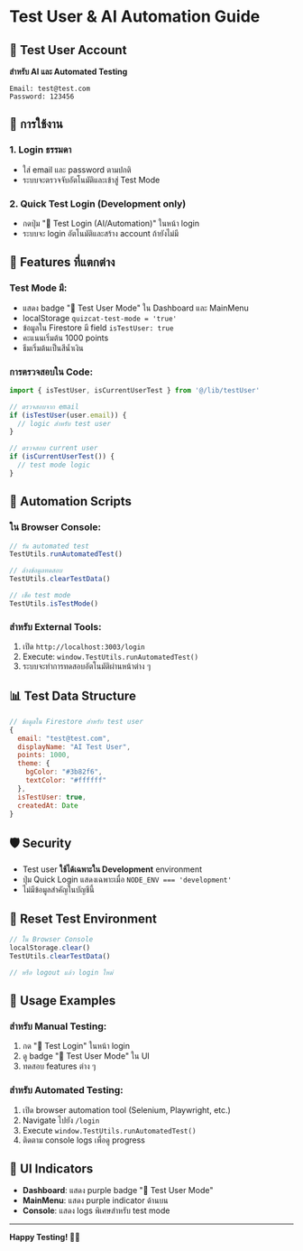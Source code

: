 # Test User & AI Automation Guide

## 🤖 Test User Account

**สำหรับ AI และ Automated Testing**

```
Email: test@test.com
Password: 123456
```

## 🚀 การใช้งาน

### 1. Login ธรรมดา
- ใส่ email และ password ตามปกติ
- ระบบจะตรวจจับอัตโนมัติและเข้าสู่ Test Mode

### 2. Quick Test Login (Development only)
- กดปุ่ม "🤖 Test Login (AI/Automation)" ในหน้า login
- ระบบจะ login อัตโนมัติและสร้าง account ถ้ายังไม่มี

## 🔧 Features ที่แตกต่าง

### Test Mode มี:
- แสดง badge "🤖 Test User Mode" ใน Dashboard และ MainMenu
- localStorage `quizcat-test-mode = 'true'`
- ข้อมูลใน Firestore มี field `isTestUser: true`
- คะแนนเริ่มต้น 1000 points
- ธีมเริ่มต้นเป็นสีน้ำเงิน

### การตรวจสอบใน Code:
```javascript
import { isTestUser, isCurrentUserTest } from '@/lib/testUser'

// ตรวจสอบจาก email
if (isTestUser(user.email)) {
  // logic สำหรับ test user
}

// ตรวจสอบ current user
if (isCurrentUserTest()) {
  // test mode logic
}
```

## 🎯 Automation Scripts

### ใน Browser Console:
```javascript
// รัน automated test
TestUtils.runAutomatedTest()

// ล้างข้อมูลทดสอบ
TestUtils.clearTestData()

// เช็ค test mode
TestUtils.isTestMode()
```

### สำหรับ External Tools:
1. เปิด `http://localhost:3003/login`
2. Execute: `window.TestUtils.runAutomatedTest()`
3. ระบบจะทำการทดสอบอัตโนมัติผ่านหน้าต่าง ๆ

## 📊 Test Data Structure

```javascript
// ข้อมูลใน Firestore สำหรับ test user
{
  email: "test@test.com",
  displayName: "AI Test User", 
  points: 1000,
  theme: {
    bgColor: "#3b82f6",
    textColor: "#ffffff"
  },
  isTestUser: true,
  createdAt: Date
}
```

## 🛡️ Security

- Test user **ใช้ได้เฉพาะใน Development** environment
- ปุ่ม Quick Login แสดงเฉพาะเมื่อ `NODE_ENV === 'development'`
- ไม่มีข้อมูลสำคัญในบัญชีนี้

## 🔄 Reset Test Environment

```javascript
// ใน Browser Console
localStorage.clear()
TestUtils.clearTestData()

// หรือ logout แล้ว login ใหม่
```

## 📝 Usage Examples

### สำหรับ Manual Testing:
1. กด "🤖 Test Login" ในหน้า login
2. ดู badge "🤖 Test User Mode" ใน UI
3. ทดสอบ features ต่าง ๆ

### สำหรับ Automated Testing:
1. เปิด browser automation tool (Selenium, Playwright, etc.)
2. Navigate ไปยัง `/login`
3. Execute `window.TestUtils.runAutomatedTest()`
4. ติดตาม console logs เพื่อดู progress

## 🎨 UI Indicators

- **Dashboard**: แสดง purple badge "🤖 Test User Mode"
- **MainMenu**: แสดง purple indicator ด้านบน
- **Console**: แสดง logs พิเศษสำหรับ test mode

---

**Happy Testing! 🧪🤖**
